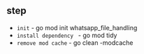 ## step
- `init` - go mod init whatsapp_file_handling
- `install dependency ` - go mod tidy
- `remove mod cache` - go clean -modcache
